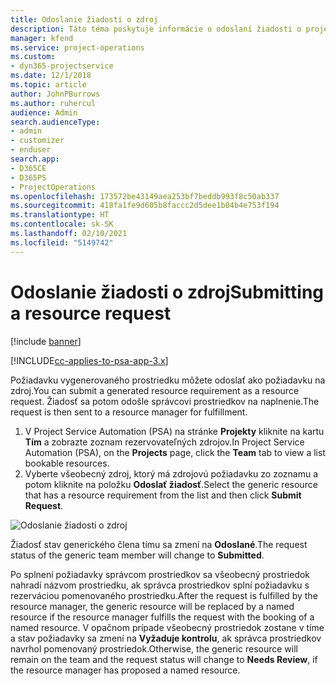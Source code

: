 ```yaml
---
title: Odoslanie žiadosti o zdroj
description: Táto téma poskytuje informácie o odoslaní žiadosti o projektový prostriedok.
manager: kfend
ms.service: project-operations
ms.custom:
- dyn365-projectservice
ms.date: 12/1/2018
ms.topic: article
author: JohnPBurrows
ms.author: ruhercul
audience: Admin
search.audienceType:
- admin
- customizer
- enduser
search.app:
- D365CE
- D365PS
- ProjectOperations
ms.openlocfilehash: 173572be43149aea253bf7beddb993f8c50ab337
ms.sourcegitcommit: 418fa1fe9d605b8faccc2d5dee1b04b4e753f194
ms.translationtype: HT
ms.contentlocale: sk-SK
ms.lasthandoff: 02/10/2021
ms.locfileid: "5149742"
---
```

# <a name="submitting-a-resource-request"></a><span data-ttu-id="92652-103">Odoslanie žiadosti o zdroj</span><span class="sxs-lookup"><span data-stu-id="92652-103">Submitting a resource request</span></span>

[!include [banner](../includes/psa-now-project-operations.md)]

[!INCLUDE[cc-applies-to-psa-app-3.x](../includes/cc-applies-to-psa-app-3x.md)]

<span data-ttu-id="92652-104">Požiadavku vygenerovaného prostriedku môžete odoslať ako požiadavku na zdroj.</span><span class="sxs-lookup"><span data-stu-id="92652-104">You can submit a generated resource requirement as a resource request.</span></span> <span data-ttu-id="92652-105">Žiadosť sa potom odošle správcovi prostriedkov na naplnenie.</span><span class="sxs-lookup"><span data-stu-id="92652-105">The request is then sent to a resource manager for fulfillment.</span></span>

1. <span data-ttu-id="92652-106">V Project Service Automation (PSA) na stránke **Projekty** kliknite na kartu **Tím** a zobrazte zoznam rezervovateľných zdrojov.</span><span class="sxs-lookup"><span data-stu-id="92652-106">In Project Service Automation (PSA), on the **Projects** page, click the **Team** tab to view a list bookable resources.</span></span> 
2. <span data-ttu-id="92652-107">Vyberte všeobecný zdroj, ktorý má zdrojovú požiadavku zo zoznamu a potom kliknite na položku **Odoslať žiadosť**.</span><span class="sxs-lookup"><span data-stu-id="92652-107">Select the generic resource that has a resource requirement from the list and then click **Submit Request**.</span></span>

![Odoslanie žiadosti o zdroj](media/RM-how-to-18.png)

<span data-ttu-id="92652-109">Žiadosť stav generického člena tímu sa zmení na **Odoslané**.</span><span class="sxs-lookup"><span data-stu-id="92652-109">The request status of the generic team member will change to **Submitted**.</span></span>

<span data-ttu-id="92652-110">Po splnení požiadavky správcom prostriedkov sa všeobecný prostriedok nahradí názvom prostriedku, ak správca prostriedkov splní požiadavku s rezerváciou pomenovaného prostriedku.</span><span class="sxs-lookup"><span data-stu-id="92652-110">After the request is fulfilled by the resource manager, the generic resource will be replaced by a named resource if the resource manager fulfills the request with the booking of a named resource.</span></span> <span data-ttu-id="92652-111">V opačnom prípade všeobecný prostriedok zostane v tíme a stav požiadavky sa zmení na **Vyžaduje kontrolu**, ak správca prostriedkov navrhol pomenovaný prostriedok.</span><span class="sxs-lookup"><span data-stu-id="92652-111">Otherwise, the generic resource will remain on the team and the request status will change to **Needs Review**, if the resource manager has proposed a named resource.</span></span>
